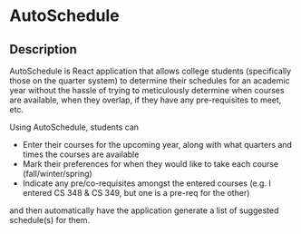 # AutoSchedule

## Description
AutoSchedule is React application that allows college students (specifically those on the quarter system) to determine their schedules for an academic year without the hassle of trying to meticulously determine when courses are available, when they overlap, if they have any pre-requisites to meet, etc. 

Using AutoSchedule, students can 

   * Enter their courses for the upcoming year, along with what quarters and times the courses are available
   * Mark their preferences for when they would like to take each course (fall/winter/spring)
   * Indicate any pre/co-requisites amongst the entered courses (e.g. I entered CS 348 & CS 349, but one is a pre-req for the other)

and then automatically have the application generate a list of suggested schedule(s) for them. 